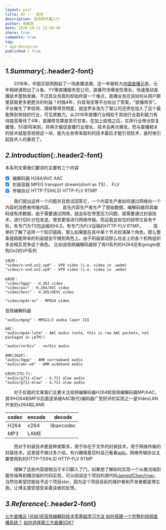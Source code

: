```yaml
---
layout: post
title: AV --- 前言
description: 音视频开篇入门
author: 电解质
date: 2020-10-11 22:50:00
share: true
comments: true
tag: 
- app-design/av
published : true
---
```

## *1.Summary*{:.header2-font}
&emsp;&emsp;2016年，中国互联网掀起了一场直播浪潮，这一年被称为[中国直播元年](https://baike.baidu.com/item/%E4%B8%AD%E5%9B%BD%E7%BD%91%E7%BB%9C%E7%9B%B4%E6%92%AD%E5%85%83%E5%B9%B4)，元年相继涌现出了斗鱼、YY等直播服务型公司，直播市场爆发性增长，快速推动直播技术蓬勃发展。不过其业务盈利却始终是一个难点，直播业务应该如何从用户群里获取更多更肥沃的利益？时隔4年，抖音淘宝等平台给出了答案，“直播带货”。平台催生了李佳琦、薇娅等带货明星，就连罗永浩为了替公司还债也加入了这个最能挣到快钱的行业，可见其魅力。从2016年直播行业相较于其他行业盈利能力有待提高等待了4年，直播带货算是苦尽甘来，在加上疫情之后，实体行业惨淡恢复缓慢，5G即将来到，将再次催促直播行业增长，技术会再次爆发。而与直播相关的技术就是音视频这一块，能为业务带来盈利的技术最后才能引领技术，是时候引起技术人的重视了。
## *2.Introduction*{:.header2-font}
本系列文章我们要讲的主要有三个内容
- [x] 编解码器 H264/AVC AAC
- [x] 封装容器 MPEG transport stream(short as TS) 、 FLV
- [x] 传输协议 HTTP-TS(HLS)  HTTP-FLV  RTMP

&emsp;&emsp;我们提出这样一个问题并且尝试回答它，一个内容生产者如何通过网络向一个内容的消费者传输内容。
&emsp;&emsp;首先内容生产者生产了原始数据，编解码器将其编码成有序数据，由于需要通过网络，就会存在带宽压力问题，就需要通过封装技术，进行切片分包发送，使其更易进行网络传输，而运载这些包的纽带又各有千秋，有专门为TS包运输的HLS，有专门为FLV运输的HTTP-FLV RTMP。
&emsp;&emsp;简单的了解了这样一个知识链路，那么如果能在其中某个节点扮演某个角色，那么整条链路能带来的利益就会平摊到角色上。由于利益驱动那么社会上的各个机构组织多会相互竞争这个角色。
比如说视频编解码器除了有H系列的H264还有google收购On2的VP系列
```
V系列：
"video/x-vnd.on2.vp8" - VP8 video (i.e. video in .webm)
"video/x-vnd.on2.vp9" - VP9 video (i.e. video in .webm)

H系列：
"video/3gpp" - H.263 video
"video/avc" - H.264/AVC video
"video/hevc" - H.265/HEVC video

"video/mp4v-es" - MPEG4 video

```
音频编解码器
```
"audio/mpeg" - MPEG1/2 audio layer III

AAC:
"audio/mp4a-latm" - AAC audio (note, this is raw AAC packets, not packaged in LATM!)

"audio/vorbis" - vorbis audio

AMR(3GGP)：
"audio/3gpp" - AMR narrowband audio
"audio/amr-wb" - AMR wideband audio

G系列(ITU-T):
"audio/g711-alaw" - G.711 alaw audio
"audio/g711-mlaw" - G.711 ulaw audio
```
&emsp;&emsp;对于后面的文章我们主要关注视频编解码器H264和音频编解码器MP/AAC，其中H264和MP3(后面逐渐被AAC取代)编码器广受好评的实现之一是VideoLAN 开发的x264和LAME

codec | encode|decode
---|---|---
H264 | x264 |libavcodec
MP3 | LAME|


&emsp;&emsp;而对于封装技术更是种类繁多，用于存在于文件的封装技术，用于网络传输的封装技术。这里就不做过多介绍，有兴趣维基百科自己看看[wiki](https://en.wikipedia.org/wiki/Comparison_of_video_container_formats)。网络传输协议主要使用到的HTTP-TS(HLS)  HTTP-FLV  RTMP

&emsp;&emsp;理解了这些内容就相当于半只脚入了门。如果想了解如何实现一个从推流端到服务端再到播流端的代码实现，可以阅读这个项目的源代码[JamesfChen/river](https://github.com/JamesfChen/river)，当然也希望您能给予这个项目star，因为这个项目目前的维护者和开发者都是博主我，让博主感受感受来着读者的反馈。

## *3.Reference*{:.header2-font}
[七牛直播云](https://developer.qiniu.com/pili/sdk/3719/PLDroidMediaStreaming-function-using)
[[总结]视音频编解码技术零基础学习方法](https://blog.csdn.net/leixiaohua1020/article/details/18893769)
[如何搭建一个完整的视频直播系统？](https://www.zhihu.com/question/42162310)
[如何选择第三方直播SDK?](http://www.fly63.com/article/detial/3823)